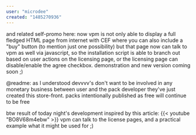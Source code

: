 ```yaml
---
user: "microdee"
created: "1485270936"
---
```


and related self-promo here: now vpm is not only able to display a full fledged HTML page from internet with CEF where you can also include a "buy" button (to mention just one possibility) but that page now can talk to vpm as well via javascript, so the installation script is able to branch out based on user actions on the licensing page, or the licensing page can disable/enable the agree checkbox.
demonstration and new version coming soon ;)

@readme: as I understood devvvv's don't want to be involved in any monetary business between user and the pack developer they've just created this store-front. packs intentionally published as free will continue to be free

btw result of today night's development inspired by this article:
{{< youtube "BO8V68m4ebw" >}}
vpm can talk to the license pages, and a practical example what it might be used for ;)
